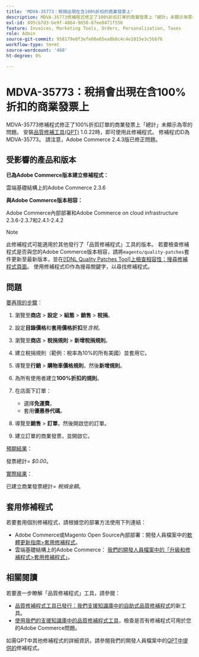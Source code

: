 ```yaml
---
title: 'MDVA-35773：稅捐出現在含100%折扣的商業發票上'
description: MDVA-35773修補程式修正了100%折扣訂單的商業發票上「總計」未顯示為零的問題。 安裝[Quality Patches Tool (QPT)](/help/announcements/adobe-commerce-announcements/magento-quality-patches-released-new-tool-to-self-serve-quality-patches.md) 1.0.22時，即可使用此修補程式。 修補程式ID為MDVA-35773。 請注意，Adobe Commerce 2.4.3版已修正問題。
exl-id: 895cb7d3-be9f-4864-9658-87ee0471f556
feature: Invoices, Marketing Tools, Orders, Personalization, Taxes
role: Admin
source-git-commit: 958179e0f3efe08e65ea8b0c4c4e1015e3c5bb76
workflow-type: tm+mt
source-wordcount: '460'
ht-degree: 0%

---
```


# MDVA-35773：稅捐會出現在含100%折扣的商業發票上

MDVA-35773修補程式修正了100%折扣訂單的商業發票上「總計」未顯示為零的問題。 安裝[品質修補工具(QPT)](/help/announcements/adobe-commerce-announcements/magento-quality-patches-released-new-tool-to-self-serve-quality-patches.md) 1.0.22時，即可使用此修補程式。 修補程式ID為MDVA-35773。 請注意，Adobe Commerce 2.4.3版已修正問題。

## 受影響的產品和版本

**已為Adobe Commerce版本建立修補程式：**

雲端基礎結構上的Adobe Commerce 2.3.6

**與Adobe Commerce版本相容：**

Adobe Commerce內部部署和Adobe Commerce on cloud infrastructure 2.3.6-2.3.7和2.4.1-2.4.2

>[!NOTE]
>
>此修補程式可能適用於其他發行了「品質修補程式」工具的版本。 若要檢查修補程式是否與您的Adobe Commerce版本相容，請將`magento/quality-patches`套件更新至最新版本，並在[[!DNL Quality Patches Tool]上檢查相容性：搜尋修補程式頁面](https://devdocs.magento.com/quality-patches/tool.html#patch-grid)。 使用修補程式ID作為搜尋關鍵字，以尋找修補程式。

## 問題

<u>要再現的步驟</u>：

1. 瀏覽至&#x200B;**商店** > **設定** > **組態** > **銷售** > **稅捐**。
1. 設定&#x200B;**目錄價格**&#x200B;和&#x200B;**套用價格折扣**&#x200B;至&#x200B;*含稅*。
1. 瀏覽至&#x200B;**商店** > **稅捐規則** > **新增稅捐規則**。
1. 建立稅捐規則（範例：稅率為10%的所有美國）並套用它。
1. 導覽至&#x200B;**行銷** > **購物車價格規則**，然後&#x200B;**新增規則**。
1. 為所有使用者建立&#x200B;**100%折扣的規則**。
1. 在店面下訂單：

   * 選擇&#x200B;**免運費**。
   * 套用&#x200B;**優惠券代碼**。

1. 導覽至&#x200B;**銷售** > **訂單**，然後開啟您的訂單。
1. 建立訂單的商業發票，並開啟它。

<u>預期結果</u>：

發票總計= *$0.00*。

<u>實際結果</u>：

已建立商業發票總計= *稅捐金額*。

## 套用修補程式

若要套用個別修補程式，請根據您的部署方法使用下列連結：

* Adobe Commerce或Magento Open Source內部部署：開發人員檔案中的[軟體更新指南>套用修補程式](https://devdocs.magento.com/guides/v2.4/comp-mgr/patching/mqp.html)。
* 雲端基礎結構上的Adobe Commerce： [我們的開發人員檔案中的「升級和修補程式>套用修補程式」](https://devdocs.magento.com/cloud/project/project-patch.html)。

## 相關閱讀

若要進一步瞭解「品質修補程式」工具，請參閱：

* [品質修補程式工具已發行：我們支援知識庫中的自助式品質修補程式](/help/announcements/adobe-commerce-announcements/magento-quality-patches-released-new-tool-to-self-serve-quality-patches.md)的新工具。
* [使用我們的支援知識庫中的品質修補程式工具](/help/support-tools/patches-available-in-qpt-tool/check-patch-for-magento-issue-with-magento-quality-patches.md)，檢查是否有修補程式可用於您的Adobe Commerce問題。

如需QPT中其他修補程式的詳細資訊，請參閱我們的開發人員檔案中的[QPT中提供的](https://devdocs.magento.com/quality-patches/tool.html#patch-grid)修補程式。
